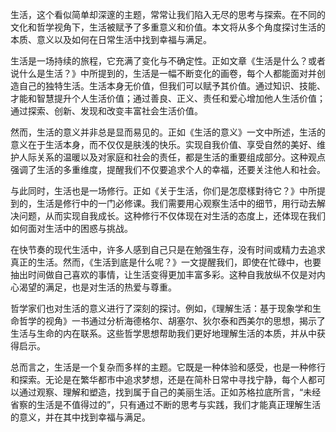 
生活，这个看似简单却深邃的主题，常常让我们陷入无尽的思考与探索。在不同的文化和哲学视角下，生活被赋予了多重意义和价值。本文将从多个角度探讨生活的本质、意义以及如何在日常生活中找到幸福与满足。

生活是一场持续的旅程，它充满了变化与不确定性。正如文章《生活是什么？或者说什么是生活？》中所提到的，生活是一幅不断变化的画卷，每个人都能面对并创造自己的独特生活。生活本身无价值，但我们可以赋予其价值。通过知识、技能、才能和智慧提升个人生活价值；通过善良、正义、责任和爱心增加他人生活价值；通过探索、创新、发现和改变丰富社会生活价值。

然而，生活的意义并非总是显而易见的。正如《生活的意义》一文中所述，生活的意义在于生活本身，而不仅仅是肤浅的快乐。实现自我价值、享受自然的美好、维护人际关系的温暖以及对家庭和社会的责任，都是生活的重要组成部分。这种观点强调了生活的多重维度，提醒我们不仅要追求个人的幸福，还要关注他人和社会。

与此同时，生活也是一场修行。正如《关于生活，你们是怎麼樣對待它？》中所提到的，生活是修行中的一门必修课。我们需要用心观察生活中的细节，用行动去解决问题，从而实现自我成长。这种修行不仅体现在对生活的态度上，还体现在我们如何面对生活中的困惑与挑战。

在快节奏的现代生活中，许多人感到自己只是在勉强生存，没有时间或精力去追求真正的生活。然而，《生活到底是什么呢？》一文提醒我们，即使在忙碌中，也要抽出时间做自己喜欢的事情，让生活变得更加丰富多彩。这种自我放纵不仅是对内心渴望的满足，也是对生活的热爱与尊重。

哲学家们也对生活的意义进行了深刻的探讨。例如，《理解生活：基于现象学和生命哲学的视角》一书通过分析海德格尔、胡塞尔、狄尔泰和西美尔的思想，揭示了生活与生命的内在联系。这些哲学思想帮助我们更好地理解生活的本质，并从中获得启示。

总而言之，生活是一个复杂而多样的主题。它既是一种体验和感受，也是一种修行和探索。无论是在繁华都市中追求梦想，还是在简朴日常中寻找宁静，每个人都可以通过观察、理解和塑造，找到属于自己的美丽生活。正如苏格拉底所言，“未经省察的生活是不值得过的”，只有通过不断的思考与实践，我们才能真正理解生活的意义，并在其中找到幸福与满足。


